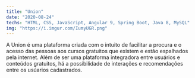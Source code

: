 ```yaml
---
title: "Union"
date: "2020-08-24"
techs: "HTML, CSS, JavaScript, Angular 9, Spring Boot, Java 8, MySQL"
img: "https://i.imgur.com/IumyUGR.png"
---
```


A Union é uma plataforma criada com o intuito de facilitar a procura e o acesso das pessoas aos cursos gratuitos que existem e estão espalhados pela internet. Além de ser uma plataforma integradora entre usuários e conteúdos gratuitos, há a possibilidade de interações e recomendações entre os usúarios cadastrados.
